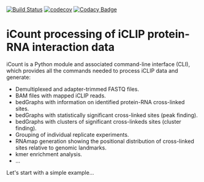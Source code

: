 [![Build Status](https://travis-ci.com/tomazc/iCount.svg?token=MxKtDvsXZMsCDvfFpmd6&branch=master)](https://travis-ci.com/tomazc/iCount)
[![codecov](https://codecov.io/gh/tomazc/iCount/branch/master/graph/badge.svg?token=JhUJ66rnJ3)](https://codecov.io/gh/tomazc/iCount)
[![Codacy Badge](https://api.codacy.com/project/badge/Grade/bb21b3cc5fcd420c885ed12bf8393065)](https://www.codacy.com?utm_source=github.com&amp;utm_medium=referral&amp;utm_content=tomazc/iCount&amp;utm_campaign=Badge_Grade)

# iCount processing of iCLIP protein-RNA interaction data

iCount is a Python module and associated command-line interface (CLI),
which provides all the commands needed to process iCLIP data and 
generate:
 
+ Demultiplexed and adapter-trimmed FASTQ files.
+ BAM files with mapped iCLIP reads.
+ bedGraphs with information on identified protein-RNA cross-linked sites.
+ bedGraphs with statistically significant cross-linked sites (peak finding).
+ bedGraphs with clusters of significant cross-linkeds sites (cluster finding).
+ Grouping of individual replicate experiments.
+ RNAmap generation showing the positional distribution of cross-linked sites relative to genomic landmarks.
+ kmer enrichment analysis.
+ ...

Let's start with a simple example...
